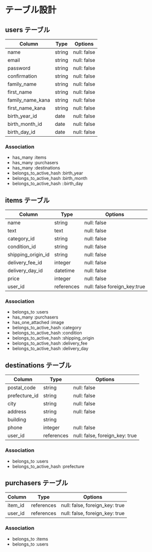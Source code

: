 # テーブル設計

## users テーブル

| Column          | Type    | Options     |
| --------------- | ------- | ----------- |
| name            | string  | null: false |
| email           | string  | null: false |
| password        | string  | null: false |
| confirmation    | string  | null: false |
| family_name     | string  | null: false |
| first_name      | string  | null: false |
| family_name_kana| string  | null: false |
| first_name_kana | string  | null: false |
| birth_year_id   | date    | null: false |
| birth_month_id  | date    | null: false |
| birth_day_id    | date    | null: false |
### Association

- has_many               :items
- has_many               :purchasers
- has_many               :destinations
- belongs_to_active_hash :birth_year
- belongs_to_active_hash :birth_month
- belongs_to_active_hash ::birth_day

## items テーブル

| Column             | Type       | Options     |
| ------------------ | ---------- | ----------- |
| name               | string     | null: false |
| text               | text       | null: false |
| category_id        | string     | null: false |
| condition_id       | string     | null: false |
| shipping_origin_id | string     | null: false |
| delivery_fee_id    | integer    | null: false |
| delivery_day_id    | datetime   | null: false | 
| price              | integer    | null: false |
| user_id        | references | null: false foreign_key:true |
### Association

- belongs_to             :users
- has_many               :purchasers
- has_one_attached       :image
- belongs_to_active_hash :category
- belongs_to_active_hash :condition
- belongs_to_active_hash :shipping_origin
- belongs_to_active_hash :delivery_fee
- belongs_to_active_hash :delivery_day

## destinations テーブル

| Column       | Type       | Options                        |
| ------------ | ---------- | ------------------------------ |
| postal_code  | string     | null: false                    |
| prefecture_id| string     | null: false                    |
| city         | string     | null: false                    |
| address      | string     | null: false                    |
| building     | string     |                                |
| phone        | integer    | null: false                    |
| user_id      | references | null: false, foreign_key: true |
### Association

- belongs_to             :users
- belongs_to_active_hash :prefecture

## purchasers テーブル

| Column  | Type       | Options                        |
| ------- | ---------- | ------------------------------ |
| item_id | references | null: false, foreign_key: true |
| user_id | references | null: false, foreign_key: true |
### Association

- belongs_to :items
- belongs_to :users